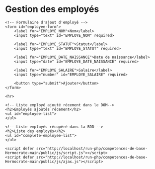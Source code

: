 <!DOCTYPE html>
<html lang="fr">
<head>
    <meta charset="UTF-8">
    <meta name="viewport" content="width=device-width, initial-scale=1.0">
    <title>Gestion des employés</title>
</head>
<body>
    <h1>Gestion des employés</h1>

    <!-- Formulaire d'ajout d'employé -->
    <form id="employee-form">
        <label for="EMPLOYE_NOM">Nom</label>
        <input type="text" id="EMPLOYE_NOM" required>
        
        <label for="EMPLOYE_STATUT">Statut</label>
        <input type="text" id="EMPLOYE_STATUT" required>

        <label for="EMPLOYE_DATE_NAISSANCE">Date de naissance</label>
        <input type="date" id="EMPLOYE_DATE_NAISSANCE" required>

        <label for="EMPLOYE_SALAIRE">Salaire</label>
        <input type="number" id="EMPLOYE_SALAIRE" required>
        
        <button type="submit">Ajouter</button>
    </form>

    <hr>

    <!-- Liste employé ajouté récement dans le DOM-->
    <h2>Employés ajoutés récement</h2>
    <ul id="employee-list">
    </ul>

    <!-- Liste employés récupéré dans la BDD -->
    <h2>Liste des employés</h2>
    <ul id="complete-employee-list">
    </ul>

    <script defer src="http://localhost/run-php/competences-de-base-Hermocrate-main/public/js/script.js"></script>
    <script defer src="http://localhost/run-php/competences-de-base-Hermocrate-main/public/js/ajax.js"></script>
</body>
</html>
